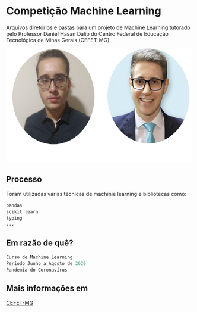 # Competição Machine Learning

Arquivos diretórios e pastas para um projeto de Machine Learning tutorado pelo Professor Daniel Hasan Dalip do Centro Federal de Educação Tecnológica de Minas Gerais (CEFET-MG)

<p align="center">
  <img width="500" height="307" src="/photo.png">
</p>

## Processo

Foram utilizadas várias técnicas de machinie learning e bibliotecas como:

```bash
pandas
scikit learn
typing
...
```

## Em razão de quê?

```python
Curso de Machine Learning 
Período Junho a Agosto de 2020
Pandemia do Coronavírus
```

## Mais informações em
[CEFET-MG](https://www.cefetmg.br)